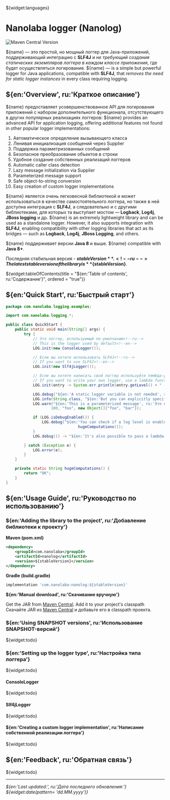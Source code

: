 <!--@nrg.languages=en,ru-->
<!--@nrg.defaultLanguage=en-->

<!--@name=**Nanolog**-->
<!--@stableVersion=1.0-->

${widget:languages}

# Nanolaba logger (Nanolog)

![Maven Central Version](https://img.shields.io/maven-central/v/com.nanolaba/nanolog)

${name} — это простой, но мощный логгер для Java-приложений, поддерживающий интеграцию с<!--ru-->
**SLF4J** и *не требующий создания статических экземпляров логгера<!--ru-->
в каждом классе приложения*, где будет осуществляться логирование.<!--ru-->
${name} — is a simple but powerful logger for Java applications, compatible with **SLF4J**, <!--en-->
that *removes the need for static logger instances* in every class requiring logging.<!--en-->

## ${en:'Overview', ru:'Краткое описание'}

${name} предоставляет усовершенствованное API для логирования приложений с набором<!--ru-->
дополнительного функционала, отсутствующего в других популярных реализациях логгеров: <!--ru-->
${name} provides an advanced API for application logging, offering additional features not found<!--en-->
in other popular logger implementations:<!--en-->

1. Автоматическое определение вызывающего класса<!--ru-->
2. Ленивая инициализация сообщений через Supplier<!--ru-->
3. Поддержка параметризованных сообщений<!--ru-->
4. Безопасное преобразование объектов в строки<!--ru-->
5. Удобное создание собственных реализаций логгеров<!--ru-->
1. Automatic caller class detection<!--en-->
2. Lazy message initialization via Supplier<!--en-->
3. Parameterized message support<!--en-->
4. Safe object-to-string conversion<!--en-->
5. Easy creation of custom logger implementations<!--en-->

${name} является очень легковесной библиотекой и может использоваться в качестве <!--ru-->
самостоятельного логгера, но также в ней доступна интеграция с **SLF4J**, а следовательно и с другими <!--ru-->
библиотеками, для которых та выступает мостом — **Logback**, **Log4j**, **JBoss logging** и др.<!--ru-->
${name} is an extremely lightweight library and can be used as a standalone logger. However, it also<!--en-->
supports integration with **SLF4J**, enabling compatibility with other logging libraries that act as its<!--en-->
bridges — such as **Logback**, **Log4j**, **JBoss Logging**, and others.<!--en-->

${name} поддерживает версии **Java 8** и выше.<!--ru-->
${name} compatible with **Java 8+**.<!--en-->

Последняя стабильная версия - **${stableVersion}**.<!--ru-->
The latest stable version of the library is **${stableVersion}**.<!--en-->

${widget:tableOfContents(title = "${en:'Table of contents', ru:'Содержание'}", ordered = "true")}

## ${en:'Quick Start', ru:'Быстрый старт'}

```java
package com.nanolaba.logging.examples;

import com.nanolaba.logging.*;

public class QuickStart {
    public static void main(String[] args) {
        try {
            // Это логгер, используемый по-умолчанию<!--ru-->
            // This is the logger used by default<!--en-->
            LOG.init(new ConsoleLogger());

            // Если вы хотите использовать SLF4J<!--ru-->
            // If you want to use SLF4J<!--en-->
            LOG.init(new Slf4jLogger());

            // Если вы хотите написать свой логгер используйте лямбда-функцию или реализуйте интерфейс ILogger<!--ru-->
            // If you want to write your own logger, use a lambda function or implement the ILogger interface.<!--en-->
            LOG.init(entry -> System.err.println(entry.getLevel() + " - " + entry.getFormattedMessage()));

            LOG.debug("${en:'A static logger variable is not needed', ru:'Статическая переменная логгера не нужна'}");
            LOG.info(String.class, "${en:'But you can explicitly specify which class the logging should belong to', ru:'Но можно явно указать к какому классу должно относиться логирование'}");
            LOG.warn("${en:'This is a parameterized message', ru:'Это параметризованное сообщение'}: {}, {}, {} ",
                    100, "foo", new Object[]{"foo", "bar"});

            if (LOG.isDebugEnabled()) {
                LOG.debug("${en:'You can check if a log level is enabled in the standard way', ru:'Можно сделать проверку доступности уровня логирования стандартным способом'}: " +
                                hugeComputations());
            }
            LOG.debug(() -> "${en:'It's also possible to pass a lambda expression', ru:'А можно передать лямбда-выражение'}: " + hugeComputations());

        } catch (Exception e) {
            LOG.error(e);
        }
    }

    private static String hugeComputations() {
        return "OK";
    }
}
```

## ${en:'Usage Guide', ru:'Руководство по использованию'}

### ${en:'Adding the library to the project', ru:'Добавление библиотеки к проекту'}

**Maven (pom.xml)**

```xml
<dependency>
    <groupId>com.nanolaba</groupId>
    <artifactId>nanolog</artifactId>
    <version>${stableVersion}</version>
</dependency>  
```

**Gradle (build.gradle)**

```groovy
implementation 'com.nanolaba:nanolog:${stableVersion}'
```

**${en:'Manual download', ru:'Скачивание вручную'}**

Get the JAR from [Maven Central](https://repo1.maven.org/maven2/com/nanolaba/nanolog/${stableVersion}).<!--en-->
Add it to your project's classpath<!--en-->
Скачайте JAR из [Maven Central](https://repo1.maven.org/maven2/com/nanolaba/nanolog/${stableVersion})<!--ru-->
и добавьте его в classpath проекта.<!--ru-->

### ${en:'Using SNAPSHOT versions', ru:'Использование SNAPSHOT-версий'}

${widget:todo}

### ${en:'Setting up the logger type', ru:'Настройка типа логгера'}

${widget:todo}

#### ConsoleLogger

${widget:todo}

#### Slf4jLogger

${widget:todo}

#### ${en:'Creating a custom logger implementation', ru:'Написание собственной реализации логгера'}

${widget:todo}

## ${en:'Feedback', ru:'Обратная связь'}

${widget:todo}

---
*${en:'Last updated:', ru:'Дата последнего обновления:'} ${widget:date(pattern= 'dd.MM.yyyy')}*